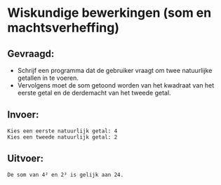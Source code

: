 # Wiskundige bewerkingen (som en machtsverheffing)

## Gevraagd:

* Schrijf een programma dat de gebruiker vraagt om twee natuurlijke getallen in te voeren. 
* Vervolgens moet de som getoond worden van het kwadraat van het eerste getal en de derdemacht van het tweede getal.

## Invoer:
```
Kies een eerste natuurlijk getal: 4
Kies een tweede natuurlijk getal: 2
```

## Uitvoer:

```
De som van 4² en 2³ is gelijk aan 24.
```
